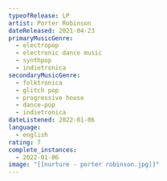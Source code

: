 ```yaml
---
typeofRelease: LP
artist: Porter Robinson
dateReleased: 2021-04-23
primaryMusicGenre:
  - electropop
  - electronic dance music
  - synthpop
  - indietronica
secondaryMusicGenre:
  - folktronica
  - glitch pop
  - progressive house
  - dance-pop
  - indietronica
dateListened: 2022-01-06
language:
  - english
rating: 7
complete_instances:
  - 2022-01-06
image: "[[nurture - porter robinson.jpg]]"
---
```

